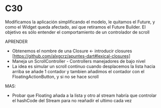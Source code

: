 # C30

Modificamos la aplicación simplificando el modelo, le quitamos el Future<String>, y como el Widget queda afectado, así que retiramos el Future Builder.
El objetivo es sólo entender el comportamiento de un controlador de scroll

APRENDER
- Obtenemos el nombre de una Closure <- introducir closures [https://github.com/alxgcrz/apuntes-dart#lexical-closures]
- Maneja un ScrollController -  Controllers manejadores de bajo nivel
- La idea es simular un scroll continuo
  cuando desplacemos la lista hacia arriba se añade 1 contador
  y tambien añadimos el contador con el FloatingActionButton, y si no se hace scroll

MAS:
- Probar que Floating  añada a la lista y otro al stream
  habría que controlar el hashCode del Stream para no reañadir el ultimo cada vez
